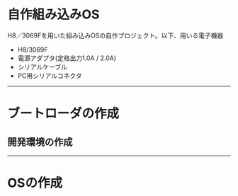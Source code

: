 # 自作組み込みOS
H8／3069Fを用いた組み込みOSの自作プロジェクト。以下、用いる電子機器
- H8/3069F
- 電源アダプタ(定格出力1.0A / 2.0A)
- シリアルケーブル
- PC用シリアルコネクタ

* * *

# ブートローダの作成

## 開発環境の作成

* * * 

# OSの作成
